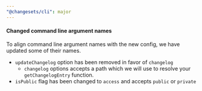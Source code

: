 ```yaml
---
"@changesets/cli": major
---
```


#### Changed command line argument names

To align command line argument names with the new config, we have updated some
of their names.

- `updateChangelog` option has been removed in favor of `changelog`
  - `changelog` options accepts a path which we will use to resolve your `getChangelogEntry` function.
- `isPublic` flag has been changed to `access` and accepts `public` or `private`
